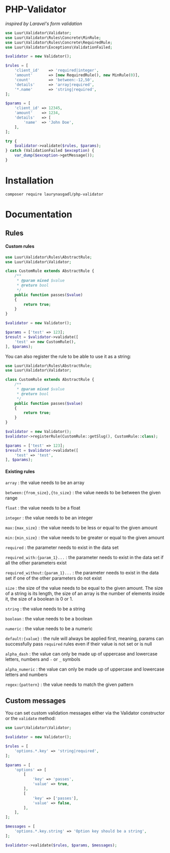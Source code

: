# PHP-Validator
_inspired by Laravel's form validation_

```php
use Luur\Validator\Validator;
use Luur\Validator\Rules\Concrete\MinRule;
use Luur\Validator\Rules\Concrete\RequiredRule;
use Luur\Validator\Exceptions\ValidationFailed;

$validator = new Validator();

$rules = [
    'client_id'    => 'required|integer',
    'amount'       => [new RequiredRule(), new MinRule(0)],
    'count'        => 'between:-12,50',
    'details'      => 'array|required',
    '*.name'       => 'string|required',
];

$params = [
    'client_id' => 12345,
    'amount'    => 1234,
    'details'   => [
        'name'  => 'John Doe',
    ],
];

try {
    $validator->validate($rules, $params);
} catch (ValidationFailed $exception) {
    var_dump($exception->getMessage());
}
```

# Installation

`composer require laurynasgadl/php-validator`

# Documentation
## Rules
#### Custom rules

```php
use Luur\Validator\Rules\AbstractRule;
use Luur\Validator\Validator;

class CustomRule extends AbstractRule {
    /**
     * @param mixed $value
     * @return bool
     */
    public function passes($value)
    {
        return true;
    }
}

$validator = new Validator();

$params = ['test' => 123];
$result = $validator->validate([
    'test' => new CustomRule(),
], $params);
```

You can also register the rule to be able to use it as a string:

```php
use Luur\Validator\Rules\AbstractRule;
use Luur\Validator\Validator;

class CustomRule extends AbstractRule {
    /**
     * @param mixed $value
     * @return bool
     */
    public function passes($value)
    {
        return true;
    }
}

$validator = new Validator();
$validator->registerRule(CustomRule::getSlug(), CustomRule::class);

$params = ['test' => 123];
$result = $validator->validate([
    'test' => 'test',
], $params);
```

#### Existing rules
`array` : the value needs to be an array

`between:{from_size},{to_size}` : the value needs to be between the given range

`float` : the value needs to be a float

`integer` : the value needs to be an integer

`max:{max_size}` : the value needs to be less or equal to the given amount

`min:{min_size}` : the value needs to be greater or equal to the given amount

`required` : the parameter needs to exist in the data set

`required_with:{param_1}...` : the parameter needs to exist in the data set if all the other parameters exist

`required_without:{param_1}...` : the parameter needs to exist in the data set if one of the other parameters do not exist

`size` : the size of the value needs to be equal to the given amount. The size of a string is its length, the size of an array is the number of elements inside it, the size of a boolean is 0 or 1.

`string` : the value needs to be a string

`boolean` : the value needs to be a boolean

`numeric` : the value needs to be a numeric

`default:{value}` : the rule will always be applied first, meaning, params can successfully pass `required` rules even if their value is not set or is null

`alpha_dash` : the value can only be made up of uppercase and lowercase letters, numbers and `-` or `_` symbols

`alpha_numeric` : the value can only be made up of uppercase and lowercase letters and numbers

`regex:{pattern}` : the value needs to match the given pattern

## Custom messages
You can set custom validation messages either via the Validator constructor or the `validate` method:
```php
use Luur\Validator\Validator;

$validator = new Validator();

$rules = [
    'options.*.key' => 'string|required',
];

$params = [
    'options' => [
        [
            'key' => 'passes',
            'value' => true,
        ],
        [
            'key' => ['passes'],
            'value' => false,
        ],
    ],
];

$messages = [
    'options.*.key.string' => 'Option key should be a string',
];

$validator->validate($rules, $params, $messages);
```
